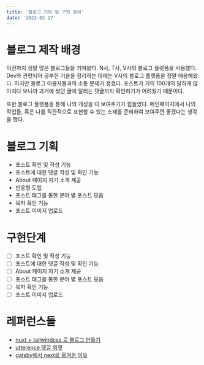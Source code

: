 ```yaml
---
title: '블로그 기획 및 구현 정리'
date: '2023-02-17'
---
```


# 블로그 제작 배경

이전까지 정말 많은 블로그들을 거쳐왔다. N사, T사, V사의 블로그 플랫폼을 사용했다.
Dev와 관련되어 공부한 기술을 정리하는 데에는 V사의 블로그 플랫폼을 정말 애용해왔다.
하지만 블로그 이용자들과의 소통 문제가 생겼다.
포스트가 거의 100개의 달하게 많아지다 보니까 과거에 썼던 글에 달리는 댓글까지 확인하기가 어려웠기 때문이다.

또한 블로그 플랫폼을 통해 나의 개성을 다 보여주기가 힘들었다.
메인페이지에서 나의 작업들, 혹은 나를 직관적으로 표현할 수 있는 소재를 준비하여 보여주면 좋겠다는 생각을 했다.

# 블로그 기획

- 포스트 확인 및 작성 기능
- 포스트에 대한 댓글 작성 및 확인 기능
- About 페이지 자기 소개 제공
- 반응형 도입
- 포스트 태그를 통한 분야 별 포스트 모음
- 목차 확인 기능
- 포스트 이미지 업로드

# 구현단계
- [ ] 포스트 확인 및 작성 기능
- [ ] 포스트에 대한 댓글 작성 및 확인 기능
- [ ] About 페이지 자기 소개 제공
- [ ] 포스트 태그를 통한 분야 별 포스트 모음
- [ ] 목차 확인 기능
- [ ] 포스트 이미지 업로드

# 레퍼런스들
- [nuxt + tailwindcss 로 블로그 만들기](https://blog.harampark.com/blog/nuxt-tailwind-blog)
- [utterence 댓글 위젯](https://ansohxxn.github.io/blog/utterances/)
- [gatsby에서 next로 옮겨온 이유](https://yceffort.kr/2020/10/migrate-gatsby-from-nextjs)
